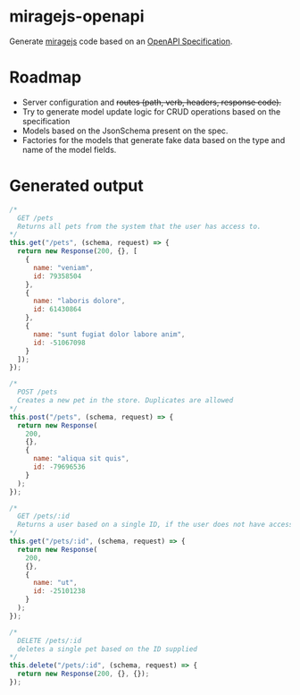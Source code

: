 # miragejs-openapi

Generate [miragejs](https://miragejs.com/) code based on an [OpenAPI Specification](https://github.com/OAI/OpenAPI-Specification).

# Roadmap

- Server configuration and ~~routes (path, verb, headers, response code).~~
- Try to generate model update logic for CRUD operations based on the specification
- Models based on the JsonSchema present on the spec.
- Factories for the models that generate fake data based on the type and name of the model fields.

# Generated output

```js
/*
  GET /pets
  Returns all pets from the system that the user has access to.
*/
this.get("/pets", (schema, request) => {
  return new Response(200, {}, [
    {
      name: "veniam",
      id: 79358504
    },
    {
      name: "laboris dolore",
      id: 61430864
    },
    {
      name: "sunt fugiat dolor labore anim",
      id: -51067098
    }
  ]);
});

/*
  POST /pets
  Creates a new pet in the store. Duplicates are allowed
*/
this.post("/pets", (schema, request) => {
  return new Response(
    200,
    {},
    {
      name: "aliqua sit quis",
      id: -79696536
    }
  );
});

/*
  GET /pets/:id
  Returns a user based on a single ID, if the user does not have access to the pet
*/
this.get("/pets/:id", (schema, request) => {
  return new Response(
    200,
    {},
    {
      name: "ut",
      id: -25101238
    }
  );
});

/*
  DELETE /pets/:id
  deletes a single pet based on the ID supplied
*/
this.delete("/pets/:id", (schema, request) => {
  return new Response(200, {}, {});
});
```
